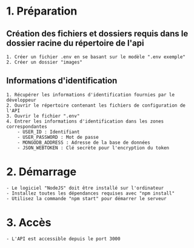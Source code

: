# 1. Préparation
## Création des fichiers et dossiers requis dans le dossier racine du répertoire de l'api
    1. Créer un fichier .env en se basant sur le modèle ".env exemple"
    2. Créer un dossier "images"
## Informations d'identification
    1. Récupérer les informations d'identification fournies par le développeur
    2. Ouvrir le répertoire contenant les fichiers de configuration de l'API
    3. Ouvrir le fichier ".env"
    4. Entrer les informations d'identification dans les zones correspondantes
        - USER_ID : Identifiant
        - USER_PASSWORD : Mot de passe
        - MONGODB_ADDRESS : Adresse de la base de données
        - JSON_WEBTOKEN : Clé secrète pour l'encryption du token

# 2. Démarrage
    - Le logiciel "NodeJS" doit être installé sur l'ordinateur
    - Installez toutes les dépendances requises avec "npm install"
    - Utilisez la commande "npm start" pour démarrer le serveur

# 3. Accès
    - L'API est accessible depuis le port 3000